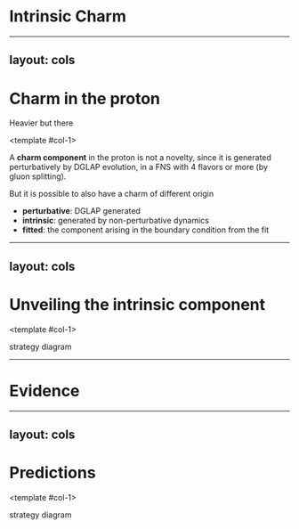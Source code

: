 # Intrinsic Charm

<div m="y-10" flex="~" justify="center">
  <a href="https://www.quantamagazine.org/inside-the-proton-the-most-complicated-thing-imaginable-20221019/" b="!none">
    <bkg-img dark src="protons/quanta.webp" p="6" w="xl" rounded="20"/>
  </a>
</div>

---
layout: cols
---

# Charm in the proton

Heavier but there

<template #col-1>

A **charm component** in the proton is not a novelty, since it is generated
perturbatively by DGLAP evolution, in a FNS with 4 flavors or more (by gluon
splitting).

But it is possible to also have a charm of different origin

- **perturbative**: DGLAP generated
- **intrinsic**: generated by non-perturbative dynamics
- **fitted**: the component arising in the boundary condition from the fit

</template>
<template #col-2>

<div m="6" w="full" flex="~" justify="center">
  <video autoplay loop muted w="4/5" h="2/3" p="2" rounded="4"
    bg="black" shadow="~ dark">
    <source src="/protons/split.mp4" type="video/mp4">
  </video>
</div>

<div m="-12"/>

The <b>NNPDF4.0</b> charm component it is not directly *intrinsic*, since the
fit is done in the 4FNS.

</template>

---
layout: cols
---

# Unveiling the intrinsic component

<template #col-1>

strategy diagram

</template>
<template #col-2>

matching

</template>

---

# Evidence

---
layout: cols
---

# Predictions

<template #col-1>

strategy diagram

</template>
<template #col-2>

matching

</template>
